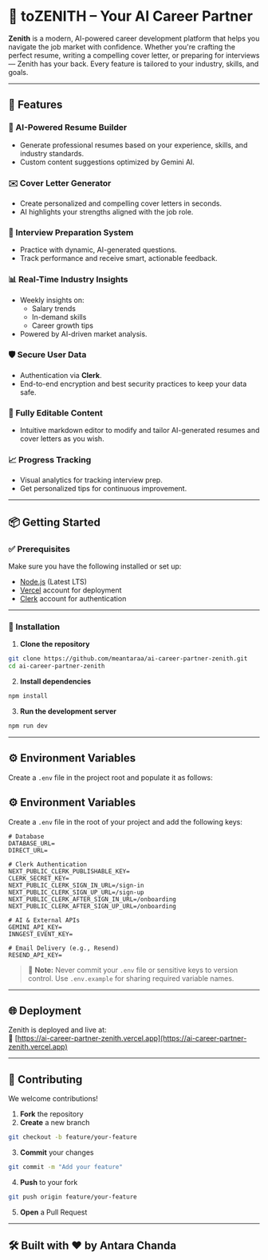 # 🎯 toZENITH – Your AI Career Partner

**Zenith** is a modern, AI-powered career development platform that helps you navigate the job market with confidence. Whether you're crafting the perfect resume, writing a compelling cover letter, or preparing for interviews — Zenith has your back. Every feature is tailored to your industry, skills, and goals.

---

## 🚀 Features

### 🧠 AI-Powered Resume Builder
- Generate professional resumes based on your experience, skills, and industry standards.
- Custom content suggestions optimized by Gemini AI.

### ✉️ Cover Letter Generator
- Create personalized and compelling cover letters in seconds.
- AI highlights your strengths aligned with the job role.

### 🎤 Interview Preparation System
- Practice with dynamic, AI-generated questions.
- Track performance and receive smart, actionable feedback.

### 📊 Real-Time Industry Insights
- Weekly insights on:
  - Salary trends
  - In-demand skills
  - Career growth tips
- Powered by AI-driven market analysis.

### 🛡️ Secure User Data
- Authentication via **Clerk**.
- End-to-end encryption and best security practices to keep your data safe.

### 📝 Fully Editable Content
- Intuitive markdown editor to modify and tailor AI-generated resumes and cover letters as you wish.

### 📈 Progress Tracking
- Visual analytics for tracking interview prep.
- Get personalized tips for continuous improvement.

---

## 📦 Getting Started

### ✅ Prerequisites
Make sure you have the following installed or set up:

- [Node.js](https://nodejs.org/) (Latest LTS)
- [Vercel](https://vercel.com/) account for deployment
- [Clerk](https://clerk.dev/) account for authentication

---

### 🧪 Installation

1. **Clone the repository**
```bash
git clone https://github.com/meantaraa/ai-career-partner-zenith.git
cd ai-career-partner-zenith
```

2. **Install dependencies**
```bash
npm install
```

3. **Run the development server**
```bash
npm run dev
```

---

## ⚙️ Environment Variables

Create a `.env` file in the project root and populate it as follows:

## ⚙️ Environment Variables

Create a `.env` file in the root of your project and add the following keys:

```env
# Database
DATABASE_URL=
DIRECT_URL=

# Clerk Authentication
NEXT_PUBLIC_CLERK_PUBLISHABLE_KEY=
CLERK_SECRET_KEY=
NEXT_PUBLIC_CLERK_SIGN_IN_URL=/sign-in
NEXT_PUBLIC_CLERK_SIGN_UP_URL=/sign-up
NEXT_PUBLIC_CLERK_AFTER_SIGN_IN_URL=/onboarding
NEXT_PUBLIC_CLERK_AFTER_SIGN_UP_URL=/onboarding

# AI & External APIs
GEMINI_API_KEY=
INNGEST_EVENT_KEY=

# Email Delivery (e.g., Resend)
RESEND_API_KEY=
```

> 🔐 **Note:** Never commit your `.env` file or sensitive keys to version control. Use `.env.example` for sharing required variable names.

---

## 🌐 Deployment

Zenith is deployed and live at:  
🔗 [https://ai-career-partner-zenith.vercel.app](https://ai-career-partner-zenith.vercel.app)

---

## 🤝 Contributing

We welcome contributions!

1. **Fork** the repository  
2. **Create** a new branch  
```bash
git checkout -b feature/your-feature
```
3. **Commit** your changes  
```bash
git commit -m "Add your feature"
```
4. **Push** to your fork  
```bash
git push origin feature/your-feature
```
5. **Open** a Pull Request

---

## 🛠 Built with ❤️ by Antara Chanda
